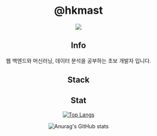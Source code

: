 <div align="center">

# @hkmast

<a href="https://hits.seeyoufarm.com"><img src="https://hits.seeyoufarm.com/api/count/incr/badge.svg?url=https%3A%2F%2Fgithub.com%2Fhkmast%2F&count_bg=%2379C83D&title_bg=%23555555&icon=python.svg&icon_color=%23E7E7E7&title=hits&edge_flat=false"/></a>

## Info
  웹 백엔드와 머신러닝, 데이터 분석을 공부하는 초보 개발자 입니다.

## Stack

<div>

</div>


## Stat
[![Top Langs](https://github-readme-stats.vercel.app/api/top-langs/?username=hkmast&layout=compact)](https://github.com/hkmast/github-readme-stats)

![Anurag's GitHub stats](https://github-readme-stats.vercel.app/api?username=hkmast&show_icons=true&theme=dracula)

